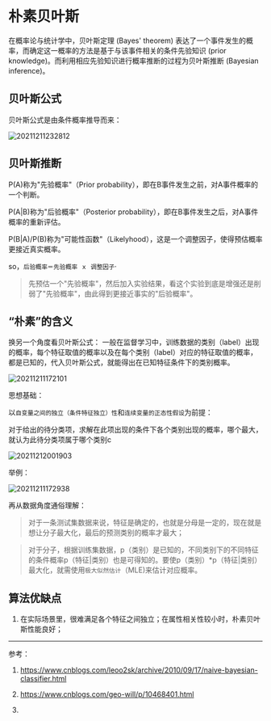 <!--
 * @Description: 
 * @Version: 1.0
 * @Autor: xihuishaw
 * @Date: 2021-12-11 17:15:06
 * @LastEditors: xihuishaw
 * @LastEditTime: 2021-12-12 00:40:04
-->

# 朴素贝叶斯

在概率论与统计学中，贝叶斯定理 (Bayes' theorem) 表达了一个事件发生的概率，而确定这一概率的方法是基于与该事件相关的条件先验知识 (prior knowledge)。而利用相应先验知识进行概率推断的过程为贝叶斯推断 (Bayesian inference)。

## 贝叶斯公式

贝叶斯公式是由条件概率推导而来：

![20211211232812](https://s2.loli.net/2021/12/11/1BVLKYOQ8JNpI9l.png)

## 贝叶斯推断

P(A)称为"先验概率"（Prior probability），即在B事件发生之前，对A事件概率的一个判断。

P(A|B)称为"后验概率"（Posterior probability），即在B事件发生之后，对A事件概率的重新评估。

P(B|A)/P(B)称为"可能性函数"（Likelyhood），这是一个调整因子，使得预估概率更接近真实概率。

so，`后验概率＝先验概率 ｘ 调整因子`·

>先预估一个"先验概率"，然后加入实验结果，看这个实验到底是增强还是削弱了"先验概率"，由此得到更接近事实的"后验概率"。

## “朴素”的含义

换另一个角度看贝叶斯公式：
一般在监督学习中，训练数据的类别（label）出现的概率，每个特征取值的概率以及在每个类别（label）对应的特征取值的概率，都是已知的，代入贝叶斯公式，就能得出在已知特征条件下的类别概率。

![20211211172101](https://s2.loli.net/2021/12/11/BmwH9ZDXQpV4r7n.png)

思想基础：

以`自变量之间的独立（条件特征独立）性`和`连续变量的正态性假设`为前提：

对于给出的待分类项，求解在此项出现的条件下各个类别出现的概率，哪个最大，就认为此待分类项属于哪个类别c

![20211212001903](https://cdn.jsdelivr.net/gh/xihuishawpy/PicBad@main/blogs/pictures/20211212001903.png)

举例：

![20211211172938](https://s2.loli.net/2021/12/11/eJ8dIvlMjic4gW6.png)

再从数据角度通俗理解：

>对于一条测试集数据来说，特征是确定的，也就是分母是一定的，现在就是想让分子最大化，最后的预测类别的概率才最大；

>对于分子，根据训练集数据，p（类别）是已知的，不同类别下的不同特征的条件概率p（特征|类别）也是可得知的。要使p（类别）*p（特征|类别）最大化，就需使用`极大似然估计`（MLE)来估计对应概率。

## 算法优缺点

1. 在实际场景里，很难满足各个特征之间独立；在属性相关性较小时，朴素贝叶斯性能良好；

---

参考：

1. <https://www.cnblogs.com/leoo2sk/archive/2010/09/17/naive-bayesian-classifier.html>

2. <https://www.cnblogs.com/geo-will/p/10468401.html>

3.
